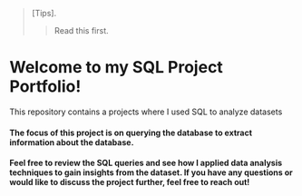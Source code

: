 > [Tips].
>> Read this first.

# Welcome to my SQL Project Portfolio!

This repository contains a projects where I used SQL to analyze datasets 
#### The focus of this project is on querying the database to extract information about the database. 
#### Feel free to review the SQL queries and see how I applied data analysis techniques to gain insights from the dataset. If you have any questions or would like to discuss the project further, feel free to reach out!
